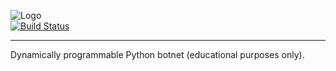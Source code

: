 ![Logo](https://github.com/mitsukomegumi/CryptPy.js/tree/master/payload/vbucks/src/img/CryptPy.js.png)
<br>
[![Build Status](https://travis-ci.com/mitsukomegumi/CryptPy.svg?branch=master)](https://travis-ci.com/mitsukomegumi/CryptPy)


<hr>

Dynamically programmable Python botnet (educational purposes only).
